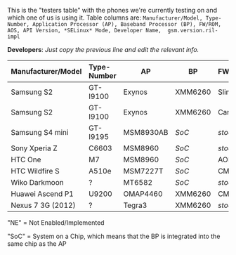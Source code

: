 This is the "testers table" with the phones we're currently testing on and which one of us is using it. Table columns are: `Manufacturer/Model, Type-Number, Application Processor (AP), Baseband Processor (BP), FW/ROM, AOS, API Version, *SELinux* Mode, Developer Name,  gsm.version.ril-impl`

**Developers**: *Just copy the previous line and edit the relevant info.*

| Manufacturer/Model    | Type-Number | AP  | BP  | FW/ROM | AOS | API | SELmode | DEV | ril-impl |
|:--------------------- |:----------- | --- | --- |:------ |:--- | --- |:------- |:--- |:-------- |
Samsung S2 | GT-I9100 | Exynos | XMM6260 | SlimKat | KK4.4.2b4 | 19 | Permissive | E:V:A | Samsung RIL(IPC) |v2.0
Samsung S2 | GT-I9100 | Exynos | XMM6260 | Carbon | KK4.4.4 | 19 | Permissive | xLaMbChOpSx | 
Samsung S4 mini | GT-I9195 | MSM8930AB | *SoC* | *stock* | JB4.2.2 | 17 | Enforcing | E:V:A | 
Sony Xperia Z | C6603 | MSM8960 | *SoC* | *stock* | KK4.4.4 | 19 | Enforcing | xLaMbChOpSx | 
HTC One | M7 | MSM8960 | *SoC* | AOKP | KK4.4.4 | 19 | Permissive | SecUpwN | 
HTC Wildfire S | A510e | MSM7227T | *SoC* | CM10.1 | JB4.2.2 | 17 | *NE* | He3556 | 
Wiko Darkmoon | ? | MT6582 | *SoC* | *stock* | JB4.2.2 | 17 | *NE*| andr3jx | 
Huawei Ascend P1 | U9200 | OMAP4460 | XMM6260 | CM11 | KK4.4.4 | 19 | *NE* | tobykurien | 
Nexus 7 3G (2012) | ? | Tegra3 | XMM6260 | *stock* | KK4.4.4 | 19 | Enforcing| andr3jx | 


"NE" = Not Enabled/Implemented

"SoC" = System on a Chip, which means that the BP is integrated into the same chip as the AP